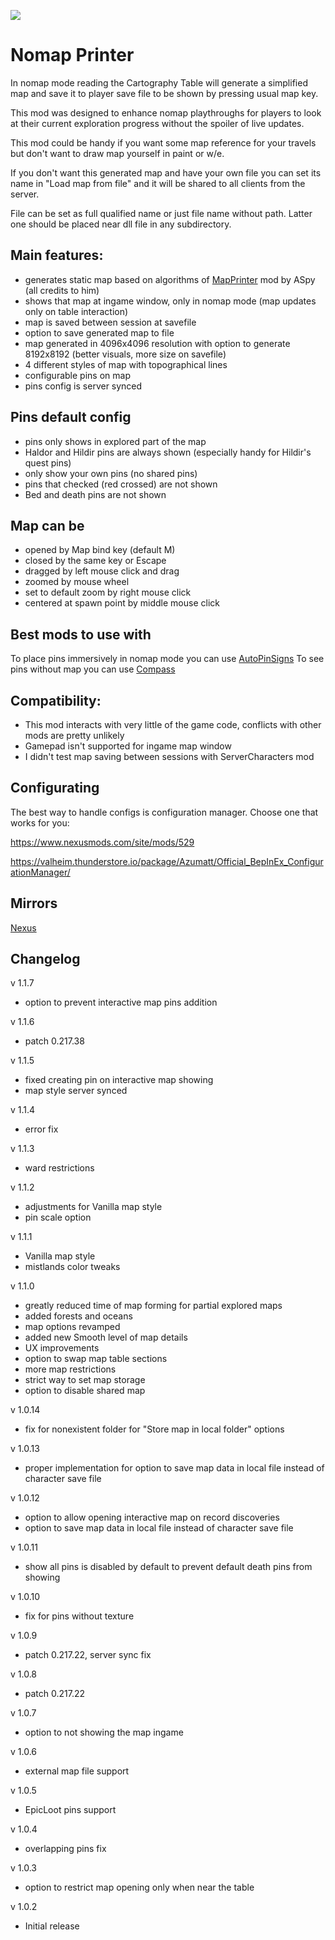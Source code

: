 ![](https://staticdelivery.nexusmods.com/mods/3667/images/2505/2505-1693921543-26561571.png)

# Nomap Printer
In nomap mode reading the Cartography Table will generate a simplified map and save it to player save file to be shown by pressing usual map key.

This mod was designed to enhance nomap playthroughs for players to look at their current exploration progress without the spoiler of live updates.

This mod could be handy if you want some map reference for your travels but don't want to draw map yourself in paint or w/e.


If you don't want this generated map and have your own file you can set its name in "Load map from file" and it will be shared to all clients from the server.

File can be set as full qualified name or just file name without path. Latter one should be placed near dll file in any subdirectory.

## Main features:
* generates static map based on algorithms of [MapPrinter](https://valheim.thunderstore.io/package/ASpy/MapPrinter/) mod by ASpy (all credits to him)
* shows that map at ingame window, only in nomap mode (map updates only on table interaction)
* map is saved between session at savefile
* option to save generated map to file
* map generated in 4096x4096 resolution with option to generate 8192x8192 (better visuals, more size on savefile)
* 4 different styles of map with topographical lines
* configurable pins on map
* pins config is server synced

## Pins default config
* pins only shows in explored part of the map
* Haldor and Hildir pins are always shown (especially handy for Hildir's quest pins)
* only show your own pins (no shared pins)
* pins that checked (red crossed) are not shown
* Bed and death pins are not shown

## Map can be
* opened by Map bind key (default M)
* closed by the same key or Escape
* dragged by left mouse click and drag
* zoomed by mouse wheel
* set to default zoom by right mouse click
* centered at spawn point by middle mouse click

## Best mods to use with
To place pins immersively in nomap mode you can use [AutoPinSigns](https://valheim.thunderstore.io/package/shudnal/AutoPinSigns/)
To see pins without map you can use [Compass](https://www.nexusmods.com/valheim/mods/851)

## Compatibility:
* This mod interacts with very little of the game code, conflicts with other mods are pretty unlikely
* Gamepad isn't supported for ingame map window
* I didn't test map saving between sessions with ServerCharacters mod

## Configurating
The best way to handle configs is configuration manager. Choose one that works for you:

https://www.nexusmods.com/site/mods/529

https://valheim.thunderstore.io/package/Azumatt/Official_BepInEx_ConfigurationManager/

## Mirrors
[Nexus](https://www.nexusmods.com/valheim/mods/2505)

## Changelog

v 1.1.7
* option to prevent interactive map pins addition

v 1.1.6
* patch 0.217.38

v 1.1.5
* fixed creating pin on interactive map showing
* map style server synced

v 1.1.4
* error fix

v 1.1.3
* ward restrictions

v 1.1.2
* adjustments for Vanilla map style
* pin scale option

v 1.1.1
* Vanilla map style
* mistlands color tweaks

v 1.1.0
* greatly reduced time of map forming for partial explored maps
* added forests and oceans
* map options revamped
* added new Smooth level of map details
* UX improvements
* option to swap map table sections
* more map restrictions
* strict way to set map storage
* option to disable shared map

v 1.0.14
* fix for nonexistent folder for "Store map in local folder" options

v 1.0.13
* proper implementation for option to save map data in local file instead of character save file

v 1.0.12
* option to allow opening interactive map on record discoveries
* option to save map data in local file instead of character save file

v 1.0.11
* show all pins is disabled by default to prevent default death pins from showing

v 1.0.10
* fix for pins without texture

v 1.0.9
* patch 0.217.22, server sync fix

v 1.0.8
* patch 0.217.22

v 1.0.7
 * option to not showing the map ingame

v 1.0.6
 * external map file support

v 1.0.5
 * EpicLoot pins support

v 1.0.4
 * overlapping pins fix

v 1.0.3
 * option to restrict map opening only when near the table

v 1.0.2
 * Initial release